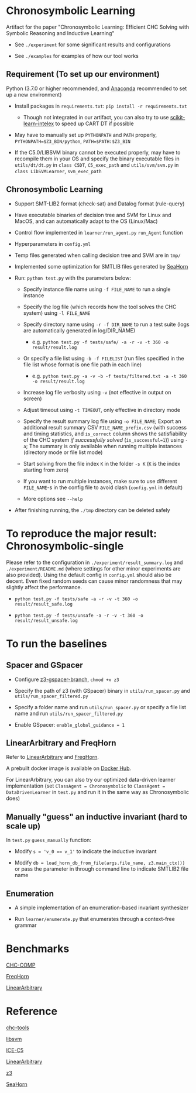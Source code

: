 # Chronosymbolic Learning
Artifact for the paper "Chronosymbolic Learning: Efficient CHC Solving with Symbolic Reasoning and Inductive Learning"

- See `./experiment` for some significant results and configurations

- See `./examples` for examples of how our tool works

## Requirement (To set up our environment)
Python (3.7.0 or higher recommended, and [Anaconda](https://www.anaconda.com/) recommended to set up a new environment)

- Install packages in `requirements.txt`: `pip install -r requirements.txt`
    - Though not integrated in our artifact, you can also try to use [scikit-learn-intelex](https://intel.github.io/scikit-learn-intelex/latest/) to speed up CART DT if possible

- May have to manually set up `PYTHONPATH` and `PATH` properly,  `PYTHONPATH=$Z3_BIN/python`, `PATH=$PATH:$Z3_BIN`

- If the C5.0/LIBSVM binary cannot be executed properly, may have to recompile them in your OS and specify the binary executable files in `utils/dt/dt.py` in `class C5DT`, `C5_exec_path` and `utils/svm/svm.py` in `class LibSVMLearner`, `svm_exec_path`

## Chronosymbolic Learning
- Support SMT-LIB2 format (check-sat) and Datalog format (rule-query) 

- Have executable binaries of decision tree and SVM for Linux and MacOS, and can automatically adapt to the OS (Linux/Mac)

- Control flow implemented in `learner/run_agent.py` `run_Agent` function

- Hyperparameters in `config.yml`

- Temp files generated when calling decision tree and SVM are in `tmp/`

- Implemented some optimization for SMTLIB files generated by [SeaHorn](https://seahorn.github.io/)

- Run: `python test.py` with the parameters below:

    - Specify instance file name using `-f FILE_NAME` to run a single instance

    - Specify the log file (which records how the tool solves the CHC system) using `-l FILE_NAME`

    - Specify directory name using `-r -f DIR_NAME` to run a test suite (logs are automatically generated in log/DIR_NAME)
        - e.g. `python test.py -f tests/safe/ -a -r -v -t 360 -o result/result.log`
    
    - Or specify a file list using `-b -f FILELIST` (run files specified in the file list whose format is one file path in each line)
        - e.g. `python test.py -a -v -b -f tests/filtered.txt -a -t 360 -o result/result.log`

    - Increase log file verbosity using `-v` (not effective in output on screen)

    - Adjust timeout using `-t TIMEOUT`, only effective in directory mode

    - Specify the result summary log file using `-o FILE_NAME`; Export an additional result summary CSV `FILE_NAME_prefix.csv` (with success and timing statistics, and `is_correct` column shows the satisfiability of the CHC system *if successfully solved* (`is_successful=1`)) using `-a`; The summary is only available when running multiple instances (directory mode or file list mode)

    - Start solving from the file index `K` in the folder `-s K` (`K` is the index starting from zero)

    - If you want to run multiple instances, make sure to use different `FILE_NAME`-s in the config file to avoid clash (`config.yml` in default)

    - More options see `--help`

- After finishing running, the `./tmp` directory can be deleted safely

# To reproduce the major result: Chronosymbolic-single

Please refer to the configuration in `./experiment/result_summary.log` and `./experiment/README.md` (where settings for other minor experiments are also provided). Using the default config in `config.yml` should also be decent. Even fixed random seeds can cause minor randomness that may slightly affect the performance.

- `python test.py -f tests/safe -a -r -v -t 360 -o result/result_safe.log`

- `python test.py -f tests/unsafe -a -r -v -t 360 -o result/result_unsafe.log`


# To run the baselines
## Spacer and GSpacer
- Configure [z3-gspacer-branch](https://github.com/hgvk94/z3/tree/ggbranch), `chmod +x z3`

- Specify the path of z3 (with GSpacer) binary in `utils/run_spacer.py` and `utils/run_spacer_filtered.py`

- Specify a folder name and run `utils/run_spacer.py` or specify a file list name and run `utils/run_spacer_filtered.py`

- Enable GSpacer: `enable_global_guidance = 1`

## LinearArbitrary and FreqHorn
Refer to [LinearArbitrary](https://github.com/GaloisInc/LinearArbitrary-SeaHorn/tree/master/test) and [FreqHorn](https://github.com/freqhorn/freqhorn).

A prebuilt docker image is available on [Docker Hub](https://hub.docker.com/r/sunsetray/lineararbitrary_seahorn).

For LinearArbitrary, you can also try our optimized data-driven learner implementation (set `ClassAgent = Chronosymbolic` to `ClassAgent = DataDrivenLearner` in `test.py` and run it in the same way as Chronosymbolic does)

## Manually "guess" an inductive invariant (hard to scale up)
In `test.py` `guess_manually` function:
- Modify `s = 'v_0 == v_1'` to indicate the inductive invariant

- Modify `db = load_horn_db_from_file(args.file_name, z3.main_ctx())` or pass the parameter in through command line to indicate SMTLIB2 file name

## Enumeration
- A simple implementation of an enumeration-based invariant synthesizer

- Run `learner/enumerate.py` that enumerates through a context-free grammar

# Benchmarks
[CHC-COMP](https://github.com/chc-comp)

[FreqHorn](https://github.com/freqhorn/freqhorn)

[LinearArbitrary](https://github.com/GaloisInc/LinearArbitrary-SeaHorn/tree/master/test)


# Reference
[chc-tools](https://github.com/chc-comp/chc-tools/tree/master/chctools)

[libsvm](http://www.csie.ntu.edu.tw/~cjlin/libsvm)

[ICE-C5](https://github.com/Chenguang-Zhu/ICE-C5)

[LinearArbitrary](https://github.com/GaloisInc/LinearArbitrary-SeaHorn)

[z3](https://github.com/Z3Prover/z3)

[SeaHorn](https://seahorn.github.io/)
